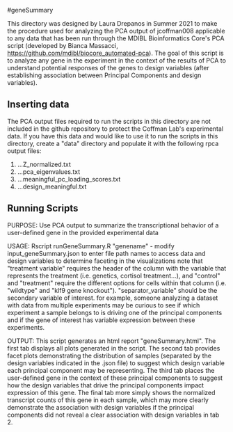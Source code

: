 #geneSummary

This directory was designed by Laura Drepanos in Summer 2021 to make the procedure used for analyzing the PCA output of jcoffman008 applicable to any data that has been run through the MDIBL Bioinformatics Core's PCA script (developed by Bianca Massacci, https://github.com/mdibl/biocore_automated-pca). The goal of this script is to analyze any gene in the experiment in the context of the results of PCA to understand potential responses of the genes to design variables (after establishing association between Principal Components and design variables).

## Inserting data
The PCA output files required to run the scripts in this directory are not included in the github repository to protect the Coffman Lab's experimental data. If you have this data and would like to use it to run the scripts in this directory, create a "data" directory and populate it with the following rpca output files: 
1. ...Z_normalized.txt 
2. ...pca_eigenvalues.txt 
3. ...meaningful_pc_loading_scores.txt  
4. ...design_meaningful.txt



## Running Scripts 

PURPOSE: Use PCA output to summarize the transcriptional behavior of a user-defined gene in the provided experimental data

USAGE: Rscript runGeneSummary.R "genename"
	- modify input_geneSummary.json to enter file path names to access data and design variables to determine faceting in the visualizations 
		note that "treatment variable" requires the header of the column with the variable that represents the treatment (i.e. genetics, cortisol treatment...), and "control" and "treatment" require the different options for cells within that column (i.e. "wildtype" and "klf9 gene knockout"). "separator_variable" should be the secondary variable of interest. for example, someone analyzing a dataset with data from multiple experiments may be curious to see if which experiment a sample belongs to is driving one of the principal components and if the gene of interest has variable expression between these experiments. 

OUTPUT: This script generates an html report "geneSummary.html". The first tab displays all plots generated in the script. The second tab provides facet plots demonstrating the distribution of samples (separated by the design variables indicated in the .json file) to suggest which design variable each principal component may be representing. The third tab places the user-defined gene in the context of these principal components to suggest how the design variables that drive the principal components impact expression of this gene. The final tab more simply shows the normalized transcript counts of this gene in each sample, which may more clearly demonstrate the association with design variables if the principal components did not reveal a clear association with design variables in tab 2. 
